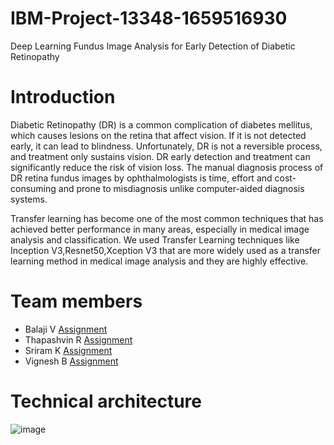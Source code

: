 # IBM-Project-13348-1659516930
Deep Learning Fundus Image Analysis for Early Detection of Diabetic Retinopathy

# Introduction
Diabetic Retinopathy (DR) is a common complication of diabetes mellitus, which causes lesions on the retina that affect vision. If it is not detected early, it can lead to blindness. Unfortunately, DR is not a reversible process, and treatment only sustains vision. DR early detection and treatment can significantly reduce the risk of vision loss. The manual diagnosis process of DR retina fundus images by ophthalmologists is time, effort and cost-consuming and prone to misdiagnosis unlike computer-aided diagnosis systems. 


Transfer learning has become one of the most common techniques that has achieved better performance in many areas, especially in medical image analysis and classification. We used Transfer Learning techniques like Inception V3,Resnet50,Xception V3 that are more widely used as a transfer learning method in medical image analysis and they are highly effective.

# Team members
- Balaji V [Assignment](https://github.com/IBM-EPBL/IBM-Project-13348-1659516930/tree/main/Assesments/Team%20Lead)
- Thapashvin R [Assignment](https://github.com/IBM-EPBL/IBM-Project-13348-1659516930/tree/main/Assesments/M1%20Lead)
- Sriram K [Assignment](https://github.com/IBM-EPBL/IBM-Project-13348-1659516930/tree/main/Assesments/M2%20Lead)
- Vignesh B [Assignment](https://github.com/IBM-EPBL/IBM-Project-13348-1659516930/tree/main/Assesments/M3%20Lead)

# Technical architecture
![image](https://user-images.githubusercontent.com/66261589/190598063-d6160702-5be1-43a8-915c-2510a51d4ef9.png)
